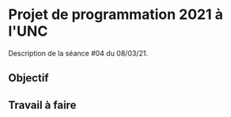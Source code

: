 Projet de programmation 2021 à l'UNC
====================================

Description de la séance #04 du 08/03/21.

Objectif
--------

Travail à faire
---------------
